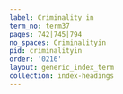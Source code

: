 ```yaml
---
label: Criminality in
term_no: term37
pages: 742|745|794
no_spaces: Criminalityin
pid: criminalityin
order: '0216'
layout: generic_index_term
collection: index-headings
---
```

